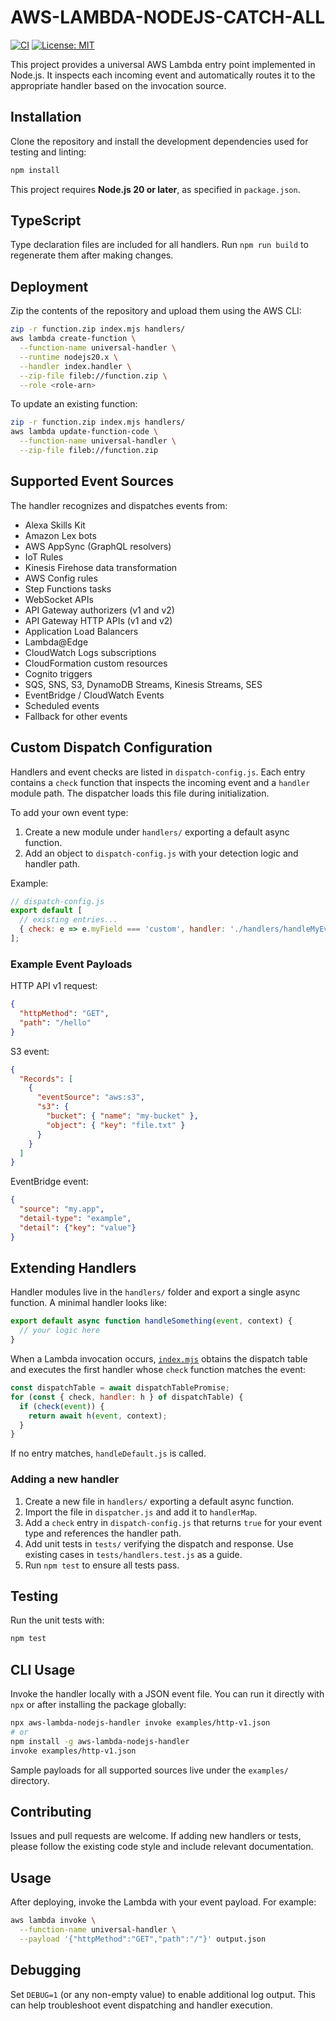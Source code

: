# **AWS-LAMBDA-NODEJS-CATCH-ALL**

[![CI](https://github.com/japertechnology/AWS-LAMBDA-NODEJS-CATCH-ALL/actions/workflows/node.yml/badge.svg)](https://github.com/japertechnology/AWS-LAMBDA-NODEJS-CATCH-ALL/actions/workflows/node.yml)
[![License: MIT](https://img.shields.io/badge/License-MIT-yellow.svg)](https://opensource.org/licenses/MIT)

This project provides a universal AWS Lambda entry point implemented in Node.js. It inspects each incoming event and automatically routes it to the appropriate handler based on the invocation source.

## Installation

Clone the repository and install the development dependencies used for
testing and linting:

```bash
npm install
```

This project requires **Node.js 20 or later**, as specified in
`package.json`.


## TypeScript

Type declaration files are included for all handlers. Run `npm run build` to regenerate them after making changes.

## Deployment

Zip the contents of the repository and upload them using the AWS CLI:

```bash
zip -r function.zip index.mjs handlers/
aws lambda create-function \
  --function-name universal-handler \
  --runtime nodejs20.x \
  --handler index.handler \
  --zip-file fileb://function.zip \
  --role <role-arn>
```

To update an existing function:

```bash
zip -r function.zip index.mjs handlers/
aws lambda update-function-code \
  --function-name universal-handler \
  --zip-file fileb://function.zip
```

## Supported Event Sources

The handler recognizes and dispatches events from:

- Alexa Skills Kit
- Amazon Lex bots
- AWS AppSync (GraphQL resolvers)
- IoT Rules
- Kinesis Firehose data transformation
- AWS Config rules
- Step Functions tasks
- WebSocket APIs
- API Gateway authorizers (v1 and v2)
- API Gateway HTTP APIs (v1 and v2)
- Application Load Balancers
- Lambda@Edge
- CloudWatch Logs subscriptions
- CloudFormation custom resources
- Cognito triggers
- SQS, SNS, S3, DynamoDB Streams, Kinesis Streams, SES
- EventBridge / CloudWatch Events
- Scheduled events
- Fallback for other events

## Custom Dispatch Configuration

Handlers and event checks are listed in `dispatch-config.js`. Each entry
contains a `check` function that inspects the incoming event and a `handler`
module path. The dispatcher loads this file during initialization.

To add your own event type:

1. Create a new module under `handlers/` exporting a default async function.
2. Add an object to `dispatch-config.js` with your detection logic and handler
   path.

Example:

```js
// dispatch-config.js
export default [
  // existing entries...
  { check: e => e.myField === 'custom', handler: './handlers/handleMyEvent.js' },
];
```

### Example Event Payloads

HTTP API v1 request:

```json
{
  "httpMethod": "GET",
  "path": "/hello"
}
```

S3 event:

```json
{
  "Records": [
    {
      "eventSource": "aws:s3",
      "s3": {
        "bucket": { "name": "my-bucket" },
        "object": { "key": "file.txt" }
      }
    }
  ]
}
```

EventBridge event:

```json
{
  "source": "my.app",
  "detail-type": "example",
  "detail": {"key": "value"}
}
```

## Extending Handlers

Handler modules live in the `handlers/` folder and export a single async
function. A minimal handler looks like:

```js
export default async function handleSomething(event, context) {
  // your logic here
}
```

When a Lambda invocation occurs, [`index.mjs`](index.mjs) obtains the dispatch
table and executes the first handler whose `check` function matches the event:

```js
const dispatchTable = await dispatchTablePromise;
for (const { check, handler: h } of dispatchTable) {
  if (check(event)) {
    return await h(event, context);
  }
}
```

If no entry matches, `handleDefault.js` is called.

### Adding a new handler

1. Create a new file in `handlers/` exporting a default async function.
2. Import the file in `dispatcher.js` and add it to `handlerMap`.
3. Add a `check` entry in `dispatch-config.js` that returns `true` for your
   event type and references the handler path.
4. Add unit tests in `tests/` verifying the dispatch and response. Use existing
   cases in `tests/handlers.test.js` as a guide.
5. Run `npm test` to ensure all tests pass.

## Testing

Run the unit tests with:

```bash
npm test
```

## CLI Usage

Invoke the handler locally with a JSON event file. You can run it directly
with `npx` or after installing the package globally:

```bash
npx aws-lambda-nodejs-handler invoke examples/http-v1.json
# or
npm install -g aws-lambda-nodejs-handler
invoke examples/http-v1.json
```

Sample payloads for all supported sources live under the `examples/` directory.

## Contributing

Issues and pull requests are welcome. If adding new handlers or tests,
please follow the existing code style and include relevant documentation.

## Usage

After deploying, invoke the Lambda with your event payload. For example:

```bash
aws lambda invoke \
  --function-name universal-handler \
  --payload '{"httpMethod":"GET","path":"/"}' output.json
```

## Debugging

Set `DEBUG=1` (or any non-empty value) to enable additional log output. This can help troubleshoot event dispatching and handler execution.
